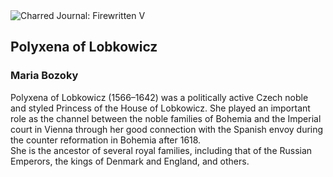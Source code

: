 <div class="artwork-of-the-day">
  <div class="container">
    <div class="img-wrapper">
      <img
        src="https://uploads3.wikiart.org/00340/images/bozoky-maria/bozoky-polixena-of-lobkowicz.jpg!Large.jpg"
        alt="Charred Journal: Firewritten V" />
    </div>
    <div class="artwork-detail">
      <div class="artwork-origin"> 
        <h2 class="artwork-name">Polyxena of Lobkowicz</h2>
        <h3 class="artist">
          Maria Bozoky
        </h3>
      </div>
      <p class="description">
        <span class="artwork-description-text ng-binding" ng-bind-html="viewModel.ArtworkOfTheDay.Description | unsafe">Polyxena of Lobkowicz (1566–1642) was a politically active Czech noble and styled Princess of the House of Lobkowicz. She played an important role as the channel between the noble families of Bohemia and the Imperial court in Vienna through her good connection with the Spanish envoy during the counter reformation in Bohemia after 1618.<br>She is the ancestor of several royal families, including that of the Russian Emperors, the kings of Denmark and England, and others.</span>
                        <div class="text-shadow-container" ng-show="showShadow" style=""></div>
      </p>
    </div>
  </div>

</div>
